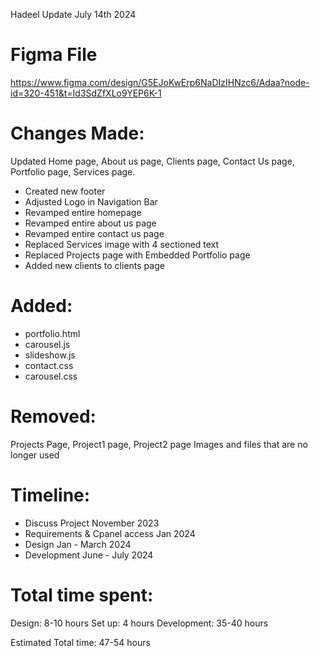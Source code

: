 Hadeel Update July 14th 2024

# Figma File
https://www.figma.com/design/G5EJoKwErp6NaDIzIHNzc6/Adaa?node-id=320-451&t=Id3SdZfXLo9YEP6K-1

# Changes Made:
Updated Home page, About us page, Clients page, Contact Us page, Portfolio page, Services page.

- Created new footer
- Adjusted Logo in Navigation Bar
- Revamped entire homepage
- Revamped entire about us page
- Revamped entire contact us page
- Replaced Services image with 4 sectioned text
- Replaced Projects page with Embedded Portfolio page
- Added new clients to clients page


# Added:
- portfolio.html
- carousel.js
- slideshow.js
- contact.css
- carousel.css

# Removed:
Projects Page, Project1 page, Project2 page
Images and files that are no longer used

# Timeline:
- Discuss Project November 2023
- Requirements & Cpanel access Jan 2024
- Design Jan - March 2024
- Development June - July 2024

# Total time spent:
Design: 8-10 hours
Set up: 4 hours
Development: 35-40 hours

Estimated Total time: 47-54 hours
